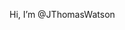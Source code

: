 Hi, I’m @JThomasWatson

<!---
JThomasWatson/JThomasWatson is a ✨ special ✨ repository because its `README.md` (this file) appears on your GitHub profile.
You can click the Preview link to take a look at your changes.
--->
